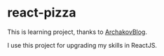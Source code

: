 # react-pizza

This is learning project, thanks to [ArchakovBlog](https://www.youtube.com/c/ArchakovBlog).

I use this project for upgrading my skills in ReactJS.